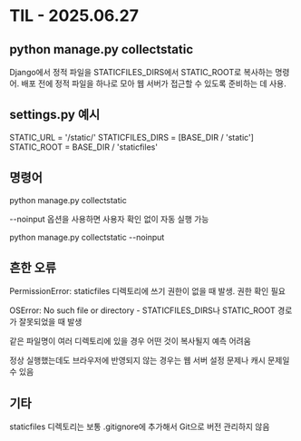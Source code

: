 # TIL - 2025.06.27

## python manage.py collectstatic

Django에서 정적 파일을 STATICFILES_DIRS에서 STATIC_ROOT로 복사하는 명령어. 배포 전에 정적 파일을 하나로 모아 웹 서버가 접근할 수 있도록 준비하는 데 사용.

## settings.py 예시

STATIC_URL = '/static/'
STATICFILES_DIRS = [BASE_DIR / 'static']
STATIC_ROOT = BASE_DIR / 'staticfiles'

## 명령어

python manage.py collectstatic

--noinput 옵션을 사용하면 사용자 확인 없이 자동 실행 가능

python manage.py collectstatic --noinput

## 흔한 오류

PermissionError: staticfiles 디렉토리에 쓰기 권한이 없을 때 발생. 권한 확인 필요

OSError: No such file or directory - STATICFILES_DIRS나 STATIC_ROOT 경로가 잘못되었을 때 발생

같은 파일명이 여러 디렉토리에 있을 경우 어떤 것이 복사될지 예측 어려움

정상 실행했는데도 브라우저에 반영되지 않는 경우는 웹 서버 설정 문제나 캐시 문제일 수 있음

## 기타

staticfiles 디렉토리는 보통 .gitignore에 추가해서 Git으로 버전 관리하지 않음